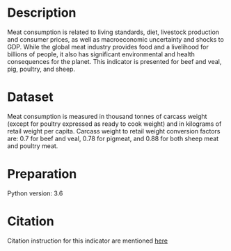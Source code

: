 # Description
Meat consumption is related to living standards, diet, livestock production and consumer prices, as well as macroeconomic uncertainty and shocks to GDP. While the global meat industry provides food and a livelihood for billions of people, it also has significant environmental and health consequences for the planet. This indicator is presented for beef and veal, pig, poultry, and sheep. 

# Dataset
Meat consumption is measured in thousand tonnes of carcass weight (except for poultry expressed as ready to cook weight) and in kilograms of retail weight per capita. Carcass weight to retail weight conversion factors are: 0.7 for beef and veal, 0.78 for pigmeat, and 0.88 for both sheep meat and poultry meat.

# Preparation
Python version: 3.6 

# Citation
Citation instruction for this indicator are mentioned [here](https://data.oecd.org/agroutput/meat-consumption.htm) 